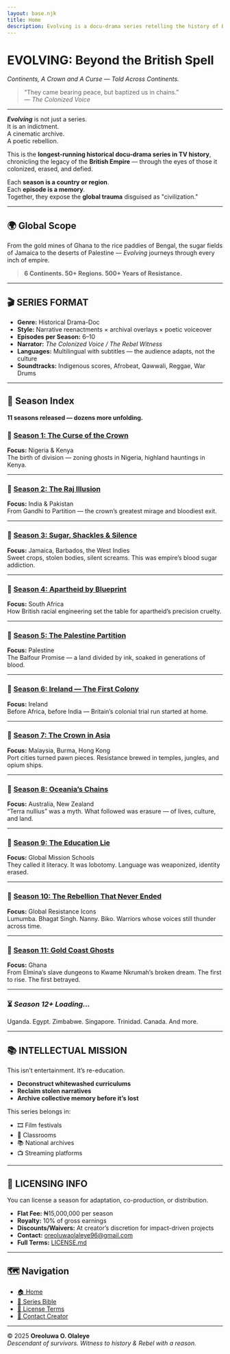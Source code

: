 ```yaml
---
layout: base.njk
title: Home
description: Evolving is a docu-drama series retelling the history of British colonialism through the voices of the colonized. 6 continents, 50+ countries, 500+ years of resistance.
---
```


# **EVOLVING: Beyond the British Spell**
*Continents, A Crown and A Curse — Told Across Continents.*

> “They came bearing peace, but baptized us in chains.”  
> — *The Colonized Voice*

---

**_Evolving_** is not just a series.  
It is an indictment.  
A cinematic archive.  
A poetic rebellion.

This is the **longest-running historical docu-drama series in TV history**, chronicling the legacy of the **British Empire** — through the eyes of those it colonized, erased, and defied.

Each **season is a country or region**.  
Each **episode is a memory**.  
Together, they expose the **global trauma** disguised as "civilization."

---

## 🌍 Global Scope

From the gold mines of Ghana to the rice paddies of Bengal, the sugar fields of Jamaica to the deserts of Palestine — *Evolving* journeys through every inch of empire.

> **6 Continents. 50+ Regions. 500+ Years of Resistance.**

---

## 🎬 SERIES FORMAT

- **Genre:** Historical Drama-Doc  
- **Style:** Narrative reenactments × archival overlays × poetic voiceover  
- **Episodes per Season:** 6–10  
- **Narrator:** *The Colonized Voice / The Rebel Witness*  
- **Languages:** Multilingual with subtitles — the audience adapts, not the culture  
- **Soundtracks:** Indigenous scores, Afrobeat, Qawwali, Reggae, War Drums

---

## 📜 Season Index  
**11 seasons released — dozens more unfolding.**

### 🔗 [Season 1: The Curse of the Crown](/seasons/season1/)
**Focus:** Nigeria & Kenya  
The birth of division — zoning ghosts in Nigeria, highland hauntings in Kenya.

---

### 🔗 [Season 2: The Raj Illusion](/seasons/season2/)
**Focus:** India & Pakistan  
From Gandhi to Partition — the crown’s greatest mirage and bloodiest exit.

---

### 🔗 [Season 3: Sugar, Shackles & Silence](/seasons/season3/)
**Focus:** Jamaica, Barbados, the West Indies  
Sweet crops, stolen bodies, silent screams. This was empire’s blood sugar addiction.

---

### 🔗 [Season 4: Apartheid by Blueprint](/seasons/season4/)
**Focus:** South Africa  
How British racial engineering set the table for apartheid’s precision cruelty.

---

### 🔗 [Season 5: The Palestine Partition](/seasons/season5/)
**Focus:** Palestine  
The Balfour Promise — a land divided by ink, soaked in generations of blood.

---

### 🔗 [Season 6: Ireland — The First Colony](/seasons/season6/)
**Focus:** Ireland  
Before Africa, before India — Britain’s colonial trial run started at home.

---

### 🔗 [Season 7: The Crown in Asia](/seasons/season7/)
**Focus:** Malaysia, Burma, Hong Kong  
Port cities turned pawn pieces. Resistance brewed in temples, jungles, and opium ships.

---

### 🔗 [Season 8: Oceania’s Chains](/seasons/season8/)
**Focus:** Australia, New Zealand  
“Terra nullius” was a myth. What followed was erasure — of lives, culture, and land.

---

### 🔗 [Season 9: The Education Lie](/seasons/season9/)
**Focus:** Global Mission Schools  
They called it literacy. It was lobotomy. Language was weaponized, identity erased.

---

### 🔗 [Season 10: The Rebellion That Never Ended](/seasons/season10/)
**Focus:** Global Resistance Icons  
Lumumba. Bhagat Singh. Nanny. Biko. Warriors whose voices still thunder across time.

---

### 🔗 [Season 11: Gold Coast Ghosts](/seasons/season11/)
**Focus:** Ghana  
From Elmina’s slave dungeons to Kwame Nkrumah’s broken dream. The first to rise. The first betrayed.

---

### ⏳ *Season 12+ Loading…*  
Uganda. Egypt. Zimbabwe. Singapore. Trinidad. Canada. And more.

---

## 📚 INTELLECTUAL MISSION

This isn’t entertainment. It’s re-education.

- **Deconstruct whitewashed curriculums**
- **Reclaim stolen narratives**
- **Archive collective memory before it’s lost**

This series belongs in:
- 🎞️ Film festivals  
- 🏫 Classrooms  
- 📚 National archives  
- 📺 Streaming platforms

---

## 🎥 LICENSING INFO

You can license a season for adaptation, co-production, or distribution.

- **Flat Fee:** ₦15,000,000 per season  
- **Royalty:** 10% of gross earnings  
- **Discounts/Waivers:** At creator’s discretion for impact-driven projects  
- **Contact:** [oreoluwaolaleye96@gmail.com](mailto:oreoluwaolaleye96@gmail.com)  
- **Full Terms:** [LICENSE.md](/LICENSE.md)

---

## 🗺️ Navigation

- [🏠 Home](/index.md)  
- [📘 Series Bible](/README.md)  
- [📜 License Terms](/LICENSE.md)  
- [📩 Contact Creator](mailto:oreoluwaolaleye96@gmail.com)

---

© 2025 **Oreoluwa O. Olaleye**  
_Descendant of survivors._
_Witness to history & Rebel with a reason._
